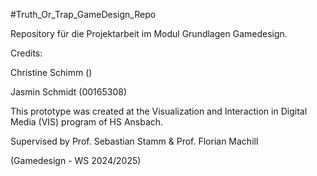 #Truth_Or_Trap_GameDesign_Repo

Repository für die Projektarbeit im Modul Grundlagen Gamedesign.



Credits:

Christine Schimm ()

Jasmin Schmidt (00165308)



This prototype was created at the Visualization and Interaction in Digital Media (VIS) program of HS Ansbach.

Supervised by Prof. Sebastian Stamm & Prof. Florian Machill

(Gamedesign - WS 2024/2025)

